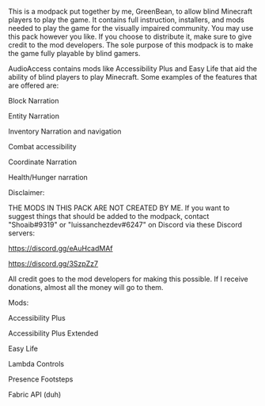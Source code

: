 This is a modpack put together by me, GreenBean, to allow blind Minecraft players to play the game. It contains full instruction, installers, and mods needed to play the game for the visually impaired community. You may use this pack however you like. If you choose to distribute it, make sure to give credit to the mod developers. The sole purpose of this modpack is to make the game fully playable by blind gamers.

AudioAccess contains mods like Accessibility Plus and Easy Life that aid the ability of blind players to play Minecraft. Some examples of the features that are offered are:

 

Block Narration

Entity Narration

Inventory Narration and navigation

Combat accessibility

Coordinate Narration

Health/Hunger narration

 

Disclaimer:

 

THE MODS IN THIS PACK ARE NOT CREATED BY ME. If you want to suggest things that should be added to the modpack, contact "Shoaib#9319" or "luissanchezdev#6247" on Discord via these Discord servers:

https://discord.gg/eAuHcadMAf

https://discord.gg/3SzpZz7

 

All credit goes to the mod developers for making this possible. If I receive donations, almost all the money will go to them.

 

Mods:

 

Accessibility Plus

Accessibility Plus Extended

Easy Life

Lambda Controls

Presence Footsteps

Fabric API (duh)
